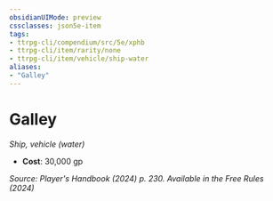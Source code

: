 ```yaml
---
obsidianUIMode: preview
cssclasses: json5e-item
tags:
- ttrpg-cli/compendium/src/5e/xphb
- ttrpg-cli/item/rarity/none
- ttrpg-cli/item/vehicle/ship-water
aliases: 
- "Galley"
---
```

# Galley
*Ship, vehicle (water)*  


- **Cost**: 30,000 gp

*Source: Player's Handbook (2024) p. 230. Available in the Free Rules (2024)*